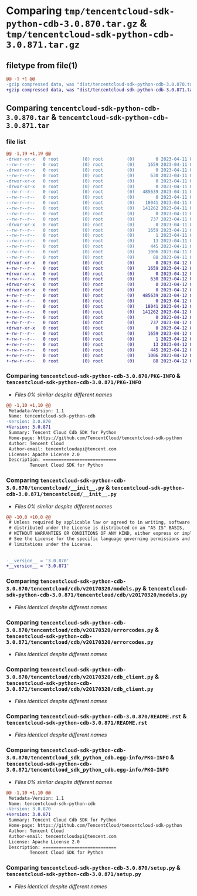 # Comparing `tmp/tencentcloud-sdk-python-cdb-3.0.870.tar.gz` & `tmp/tencentcloud-sdk-python-cdb-3.0.871.tar.gz`

## filetype from file(1)

```diff
@@ -1 +1 @@
-gzip compressed data, was "dist/tencentcloud-sdk-python-cdb-3.0.870.tar", last modified: Tue Apr 11 03:25:30 2023, max compression
+gzip compressed data, was "dist/tencentcloud-sdk-python-cdb-3.0.871.tar", last modified: Wed Apr 12 00:18:31 2023, max compression
```

## Comparing `tencentcloud-sdk-python-cdb-3.0.870.tar` & `tencentcloud-sdk-python-cdb-3.0.871.tar`

### file list

```diff
@@ -1,19 +1,19 @@
-drwxr-xr-x   0 root         (0) root         (0)        0 2023-04-11 03:25:30.000000 tencentcloud-sdk-python-cdb-3.0.870/
--rw-r--r--   0 root         (0) root         (0)     1659 2023-04-11 03:25:30.000000 tencentcloud-sdk-python-cdb-3.0.870/PKG-INFO
-drwxr-xr-x   0 root         (0) root         (0)        0 2023-04-11 03:25:30.000000 tencentcloud-sdk-python-cdb-3.0.870/tencentcloud/
--rw-r--r--   0 root         (0) root         (0)      630 2023-04-11 03:25:30.000000 tencentcloud-sdk-python-cdb-3.0.870/tencentcloud/__init__.py
-drwxr-xr-x   0 root         (0) root         (0)        0 2023-04-11 03:25:30.000000 tencentcloud-sdk-python-cdb-3.0.870/tencentcloud/cdb/
-drwxr-xr-x   0 root         (0) root         (0)        0 2023-04-11 03:25:30.000000 tencentcloud-sdk-python-cdb-3.0.870/tencentcloud/cdb/v20170320/
--rw-r--r--   0 root         (0) root         (0)   485639 2023-04-11 03:25:30.000000 tencentcloud-sdk-python-cdb-3.0.870/tencentcloud/cdb/v20170320/models.py
--rw-r--r--   0 root         (0) root         (0)        0 2023-04-11 03:25:30.000000 tencentcloud-sdk-python-cdb-3.0.870/tencentcloud/cdb/v20170320/__init__.py
--rw-r--r--   0 root         (0) root         (0)    18041 2023-04-11 03:25:30.000000 tencentcloud-sdk-python-cdb-3.0.870/tencentcloud/cdb/v20170320/errorcodes.py
--rw-r--r--   0 root         (0) root         (0)   141262 2023-04-11 03:25:30.000000 tencentcloud-sdk-python-cdb-3.0.870/tencentcloud/cdb/v20170320/cdb_client.py
--rw-r--r--   0 root         (0) root         (0)        0 2023-04-11 03:25:30.000000 tencentcloud-sdk-python-cdb-3.0.870/tencentcloud/cdb/__init__.py
--rw-r--r--   0 root         (0) root         (0)      737 2023-04-11 03:25:30.000000 tencentcloud-sdk-python-cdb-3.0.870/README.rst
-drwxr-xr-x   0 root         (0) root         (0)        0 2023-04-11 03:25:30.000000 tencentcloud-sdk-python-cdb-3.0.870/tencentcloud_sdk_python_cdb.egg-info/
--rw-r--r--   0 root         (0) root         (0)     1659 2023-04-11 03:25:30.000000 tencentcloud-sdk-python-cdb-3.0.870/tencentcloud_sdk_python_cdb.egg-info/PKG-INFO
--rw-r--r--   0 root         (0) root         (0)        1 2023-04-11 03:25:30.000000 tencentcloud-sdk-python-cdb-3.0.870/tencentcloud_sdk_python_cdb.egg-info/dependency_links.txt
--rw-r--r--   0 root         (0) root         (0)       13 2023-04-11 03:25:30.000000 tencentcloud-sdk-python-cdb-3.0.870/tencentcloud_sdk_python_cdb.egg-info/top_level.txt
--rw-r--r--   0 root         (0) root         (0)      445 2023-04-11 03:25:30.000000 tencentcloud-sdk-python-cdb-3.0.870/tencentcloud_sdk_python_cdb.egg-info/SOURCES.txt
--rw-r--r--   0 root         (0) root         (0)     1006 2023-04-11 03:25:30.000000 tencentcloud-sdk-python-cdb-3.0.870/setup.py
--rw-r--r--   0 root         (0) root         (0)       88 2023-04-11 03:25:30.000000 tencentcloud-sdk-python-cdb-3.0.870/setup.cfg
+drwxr-xr-x   0 root         (0) root         (0)        0 2023-04-12 00:18:31.000000 tencentcloud-sdk-python-cdb-3.0.871/
+-rw-r--r--   0 root         (0) root         (0)     1659 2023-04-12 00:18:31.000000 tencentcloud-sdk-python-cdb-3.0.871/PKG-INFO
+drwxr-xr-x   0 root         (0) root         (0)        0 2023-04-12 00:18:31.000000 tencentcloud-sdk-python-cdb-3.0.871/tencentcloud/
+-rw-r--r--   0 root         (0) root         (0)      630 2023-04-12 00:18:31.000000 tencentcloud-sdk-python-cdb-3.0.871/tencentcloud/__init__.py
+drwxr-xr-x   0 root         (0) root         (0)        0 2023-04-12 00:18:31.000000 tencentcloud-sdk-python-cdb-3.0.871/tencentcloud/cdb/
+drwxr-xr-x   0 root         (0) root         (0)        0 2023-04-12 00:18:31.000000 tencentcloud-sdk-python-cdb-3.0.871/tencentcloud/cdb/v20170320/
+-rw-r--r--   0 root         (0) root         (0)   485639 2023-04-12 00:18:31.000000 tencentcloud-sdk-python-cdb-3.0.871/tencentcloud/cdb/v20170320/models.py
+-rw-r--r--   0 root         (0) root         (0)        0 2023-04-12 00:18:31.000000 tencentcloud-sdk-python-cdb-3.0.871/tencentcloud/cdb/v20170320/__init__.py
+-rw-r--r--   0 root         (0) root         (0)    18041 2023-04-12 00:18:31.000000 tencentcloud-sdk-python-cdb-3.0.871/tencentcloud/cdb/v20170320/errorcodes.py
+-rw-r--r--   0 root         (0) root         (0)   141262 2023-04-12 00:18:31.000000 tencentcloud-sdk-python-cdb-3.0.871/tencentcloud/cdb/v20170320/cdb_client.py
+-rw-r--r--   0 root         (0) root         (0)        0 2023-04-12 00:18:31.000000 tencentcloud-sdk-python-cdb-3.0.871/tencentcloud/cdb/__init__.py
+-rw-r--r--   0 root         (0) root         (0)      737 2023-04-12 00:18:31.000000 tencentcloud-sdk-python-cdb-3.0.871/README.rst
+drwxr-xr-x   0 root         (0) root         (0)        0 2023-04-12 00:18:31.000000 tencentcloud-sdk-python-cdb-3.0.871/tencentcloud_sdk_python_cdb.egg-info/
+-rw-r--r--   0 root         (0) root         (0)     1659 2023-04-12 00:18:31.000000 tencentcloud-sdk-python-cdb-3.0.871/tencentcloud_sdk_python_cdb.egg-info/PKG-INFO
+-rw-r--r--   0 root         (0) root         (0)        1 2023-04-12 00:18:31.000000 tencentcloud-sdk-python-cdb-3.0.871/tencentcloud_sdk_python_cdb.egg-info/dependency_links.txt
+-rw-r--r--   0 root         (0) root         (0)       13 2023-04-12 00:18:31.000000 tencentcloud-sdk-python-cdb-3.0.871/tencentcloud_sdk_python_cdb.egg-info/top_level.txt
+-rw-r--r--   0 root         (0) root         (0)      445 2023-04-12 00:18:31.000000 tencentcloud-sdk-python-cdb-3.0.871/tencentcloud_sdk_python_cdb.egg-info/SOURCES.txt
+-rw-r--r--   0 root         (0) root         (0)     1006 2023-04-12 00:18:31.000000 tencentcloud-sdk-python-cdb-3.0.871/setup.py
+-rw-r--r--   0 root         (0) root         (0)       88 2023-04-12 00:18:31.000000 tencentcloud-sdk-python-cdb-3.0.871/setup.cfg
```

### Comparing `tencentcloud-sdk-python-cdb-3.0.870/PKG-INFO` & `tencentcloud-sdk-python-cdb-3.0.871/PKG-INFO`

 * *Files 0% similar despite different names*

```diff
@@ -1,10 +1,10 @@
 Metadata-Version: 1.1
 Name: tencentcloud-sdk-python-cdb
-Version: 3.0.870
+Version: 3.0.871
 Summary: Tencent Cloud Cdb SDK for Python
 Home-page: https://github.com/TencentCloud/tencentcloud-sdk-python
 Author: Tencent Cloud
 Author-email: tencentcloudapi@tencent.com
 License: Apache License 2.0
 Description: ============================
         Tencent Cloud SDK for Python
```

### Comparing `tencentcloud-sdk-python-cdb-3.0.870/tencentcloud/__init__.py` & `tencentcloud-sdk-python-cdb-3.0.871/tencentcloud/__init__.py`

 * *Files 0% similar despite different names*

```diff
@@ -10,8 +10,8 @@
 # Unless required by applicable law or agreed to in writing, software
 # distributed under the License is distributed on an "AS IS" BASIS,
 # WITHOUT WARRANTIES OR CONDITIONS OF ANY KIND, either express or implied.
 # See the License for the specific language governing permissions and
 # limitations under the License.
 
 
-__version__ = '3.0.870'
+__version__ = '3.0.871'
```

### Comparing `tencentcloud-sdk-python-cdb-3.0.870/tencentcloud/cdb/v20170320/models.py` & `tencentcloud-sdk-python-cdb-3.0.871/tencentcloud/cdb/v20170320/models.py`

 * *Files identical despite different names*

### Comparing `tencentcloud-sdk-python-cdb-3.0.870/tencentcloud/cdb/v20170320/errorcodes.py` & `tencentcloud-sdk-python-cdb-3.0.871/tencentcloud/cdb/v20170320/errorcodes.py`

 * *Files identical despite different names*

### Comparing `tencentcloud-sdk-python-cdb-3.0.870/tencentcloud/cdb/v20170320/cdb_client.py` & `tencentcloud-sdk-python-cdb-3.0.871/tencentcloud/cdb/v20170320/cdb_client.py`

 * *Files identical despite different names*

### Comparing `tencentcloud-sdk-python-cdb-3.0.870/README.rst` & `tencentcloud-sdk-python-cdb-3.0.871/README.rst`

 * *Files identical despite different names*

### Comparing `tencentcloud-sdk-python-cdb-3.0.870/tencentcloud_sdk_python_cdb.egg-info/PKG-INFO` & `tencentcloud-sdk-python-cdb-3.0.871/tencentcloud_sdk_python_cdb.egg-info/PKG-INFO`

 * *Files 0% similar despite different names*

```diff
@@ -1,10 +1,10 @@
 Metadata-Version: 1.1
 Name: tencentcloud-sdk-python-cdb
-Version: 3.0.870
+Version: 3.0.871
 Summary: Tencent Cloud Cdb SDK for Python
 Home-page: https://github.com/TencentCloud/tencentcloud-sdk-python
 Author: Tencent Cloud
 Author-email: tencentcloudapi@tencent.com
 License: Apache License 2.0
 Description: ============================
         Tencent Cloud SDK for Python
```

### Comparing `tencentcloud-sdk-python-cdb-3.0.870/setup.py` & `tencentcloud-sdk-python-cdb-3.0.871/setup.py`

 * *Files identical despite different names*

